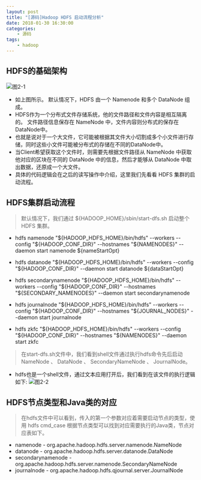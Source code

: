 ```yaml
---
layout: post
title: "[源码]Hadoop HDFS 启动流程分析"
date: 2018-01-30 16:30:00 
categories: 
    - 源码
tags:
    - hadoop
---
```


<!--more-->
## HDFS的基础架构
![图2-1](https://psiitoy.github.io/img/blog/hadoop/hadoop-2-1.png)

- 如上图所示。 默认情况下，HDFS 由一个 Namenode 和多个 DataNode 组成。
- HDFS作为一个分布式文件存储系统，他的文件路径和文件内容是相互隔离的。 文件路径信息保存在 NameNode 中，文件内容则分布式的保存在 DataNode中。
- 也就是说对于一个大文件，它可能被根据其文件大小切割成多个小文件进行存储，同时这些小文件可能被分布式的存储在不同的DataNode中。
- 当Client希望获取这个文件时，则需要先根据文件路径从 NameNode 中获取他对应的区块在不同的 DataNode 中的信息，然后才能够从 DataNode 中取出数据，还原成一个大文件。
- 具体的代码逻辑会在之后的读写操作中介绍，这里我们先看看 HDFS 集群的启动流程。

## HDFS集群启动流程
>默认情况下，我们通过 ${HADOOP_HOME}/sbin/start-dfs.sh 启动整个 HDFS 集群。

- hdfs namenode "${HADOOP_HDFS_HOME}/bin/hdfs" --workers --config "${HADOOP_CONF_DIR}" --hostnames "${NAMENODES}" --daemon start namenode ${nameStartOpt}

- hdfs datanode "${HADOOP_HDFS_HOME}/bin/hdfs" --workers --config "${HADOOP_CONF_DIR}" --daemon start datanode ${dataStartOpt}

- hdfs secondarynamenode "${HADOOP_HDFS_HOME}/bin/hdfs" --workers --config "${HADOOP_CONF_DIR}" --hostnames "${SECONDARY_NAMENODES}" --daemon start secondarynamenode

- hdfs journalnode "${HADOOP_HDFS_HOME}/bin/hdfs" --workers --config "${HADOOP_CONF_DIR}" --hostnames "${JOURNAL_NODES}" --daemon start journalnode

- hdfs zkfc "${HADOOP_HDFS_HOME}/bin/hdfs" --workers --config "${HADOOP_CONF_DIR}" --hostnames "${NAMENODES}" --daemon start zkfc

>在start-dfs.sh文件中，我们看到shell文件通过执行hdfs命令先后启动 NameNode 、 DataNode 、 SecondaryNameNode 、 JournalNode。
- hdfs也是一个shell文件，通过文本应用打开后，我们看到在该文件的执行逻辑如下:
![图2-2](https://psiitoy.github.io/img/blog/hadoop/hadoop-2-2.png)

## HDFS节点类型和Java类的对应
>在hdfs文件中可以看到，传入的第一个参数对应着需要启动节点的类型，使用 hdfs cmd_case 根据节点类型可以找到对应需要执行的Java类，节点对应表如下。

- namenode - org.apache.hadoop.hdfs.server.namenode.NameNode
- datanode - org.apache.hadoop.hdfs.server.datanode.DataNode
- secondarynamenode - org.apache.hadoop.hdfs.server.namenode.SecondaryNameNode
- journalnode - org.apache.hadoop.hdfs.qjournal.server.JournalNode